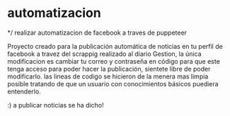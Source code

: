 # automatizacion
*/ realizar automatizacion de facebook a traves de puppeteer  

Proyecto creado para la publicación automática de noticias en tu perfil de facebook a travez del scrappig realizado al diario Gestion, la única modificacion es cambiar tu correo y contraseña en código para que este tenga acceso para poder hacer la publicación, sientete libre de poder modificarlo.
las lineas de codigo se hicieron de la menera mas limpia posible tratando de que un usuario con conocimientos básicos puediera entenderlo.

:) a publicar noticias se ha dicho!
